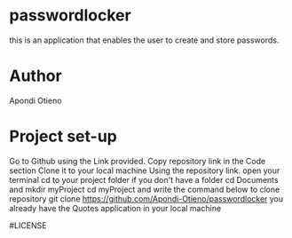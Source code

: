 # passwordlocker
this is an application that enables the user to create and store passwords. 

# Author
Apondi Otieno

# Project set-up
Go to Github using the Link provided.
Copy repository link in the Code section
Clone it to your local machine Using the repository link.
open your terminal
cd to your project folder
if you don't have a folder cd Documents and mkdir myProject
cd myProject and write the command below to clone repository
git clone https://github.com/Apondi-Otieno/passwordlocker
you already have the Quotes application in your local machine

#LICENSE
